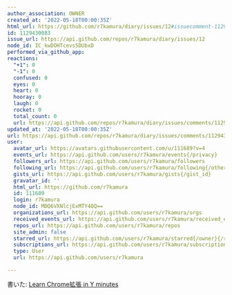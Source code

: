 ```yaml
---
author_association: OWNER
created_at: '2022-05-18T00:00:35Z'
html_url: https://github.com/r7kamura/diary/issues/12#issuecomment-1129430083
id: 1129430083
issue_url: https://api.github.com/repos/r7kamura/diary/issues/12
node_id: IC_kwDOHTcevs5DUbxD
performed_via_github_app: 
reactions:
  "+1": 0
  "-1": 0
  confused: 0
  eyes: 0
  heart: 0
  hooray: 0
  laugh: 0
  rocket: 0
  total_count: 0
  url: https://api.github.com/repos/r7kamura/diary/issues/comments/1129430083/reactions
updated_at: '2022-05-18T00:00:35Z'
url: https://api.github.com/repos/r7kamura/diary/issues/comments/1129430083
user:
  avatar_url: https://avatars.githubusercontent.com/u/111689?v=4
  events_url: https://api.github.com/users/r7kamura/events{/privacy}
  followers_url: https://api.github.com/users/r7kamura/followers
  following_url: https://api.github.com/users/r7kamura/following{/other_user}
  gists_url: https://api.github.com/users/r7kamura/gists{/gist_id}
  gravatar_id: ''
  html_url: https://github.com/r7kamura
  id: 111689
  login: r7kamura
  node_id: MDQ6VXNlcjExMTY4OQ==
  organizations_url: https://api.github.com/users/r7kamura/orgs
  received_events_url: https://api.github.com/users/r7kamura/received_events
  repos_url: https://api.github.com/users/r7kamura/repos
  site_admin: false
  starred_url: https://api.github.com/users/r7kamura/starred{/owner}{/repo}
  subscriptions_url: https://api.github.com/users/r7kamura/subscriptions
  type: User
  url: https://api.github.com/users/r7kamura

---
```

書いた: [Learn Chrome拡張 in Y minutes](https://r7kamura.com/articles/2022-05-18-learn-chrome-extention-in-y-minutes)
